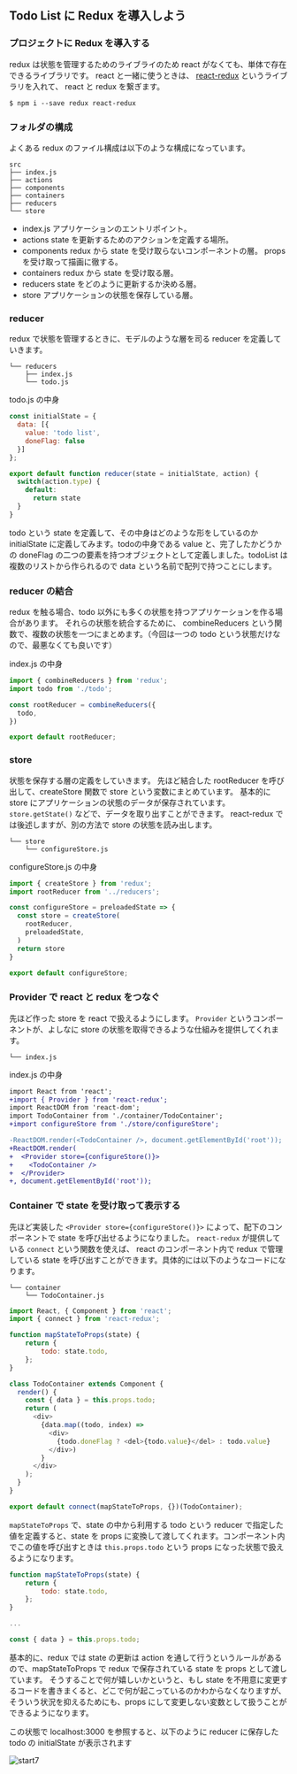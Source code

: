 ## Todo List に Redux を導入しよう

### プロジェクトに Redux を導入する
redux は状態を管理するためのライブライのため react がなくても、単体で存在できるライブラリです。
react と一緒に使うときは、 [react-redux](https://github.com/reduxjs/react-redux) というライブラリを入れて、 react と redux を繋ぎます。

```
$ npm i --save redux react-redux
```

### フォルダの構成
よくある redux のファイル構成は以下のような構成になっています。
```
src
├── index.js
├── actions
├── components
├── containers
├── reducers
└── store
```

- index.js
アプリケーションのエントリポイント。
- actions
state を更新するためのアクションを定義する場所。
- components
redux から state を受け取らないコンポーネントの層。 props を受け取って描画に徹する。
- containers
redux から state を受け取る層。
- reducers
state をどのように更新するか決める層。
- store
アプリケーションの状態を保存している層。


### reducer
redux で状態を管理するときに、モデルのような層を司る reducer を定義していきます。

```
└── reducers
    ├── index.js
    └── todo.js
```

todo.js の中身
```js
const initialState = {
  data: [{
    value: 'todo list',
    doneFlag: false
  }]
};

export default function reducer(state = initialState, action) {
  switch(action.type) {
    default:
      return state
  }
}
```

todo という state を定義して、その中身はどのような形をしているのか initialState に定義してみます。todoの中身である value と、完了したかどうかの doneFlag の二つの要素を持つオブジェクトとして定義しました。todoList は複数のリストから作られるので data という名前で配列で持つことにします。

### reducer の結合
redux を触る場合、todo 以外にも多くの状態を持つアプリケーションを作る場合があります。
それらの状態を統合するために、 combineReducers という関数で、複数の状態を一つにまとめます。（今回は一つの todo という状態だけなので、最悪なくても良いです）

index.js の中身
```js
import { combineReducers } from 'redux';
import todo from './todo';

const rootReducer = combineReducers({
  todo,
})

export default rootReducer;
```

### store
状態を保存する層の定義をしていきます。
先ほど結合した rootReducer を呼び出して、createStore 関数で store という変数にまとめています。
基本的に store にアプリケーションの状態のデータが保存されています。 `store.getState()` などで、データを取り出すことができます。
react-redux では後述しますが、別の方法で store の状態を読み出します。

```
└── store
    └── configureStore.js
```

configureStore.js の中身
```js
import { createStore } from 'redux';
import rootReducer from '../reducers';

const configureStore = preloadedState => {
  const store = createStore(
    rootReducer,
    preloadedState,
  )
  return store
}

export default configureStore;
```


### Provider で react と redux をつなぐ

先ほど作った store を react で扱えるようにします。
`Provider` というコンポーネントが、よしなに store の状態を取得できるような仕組みを提供してくれます。

```
└── index.js
```

index.js の中身
```diff
import React from 'react';
+import { Provider } from 'react-redux';
import ReactDOM from 'react-dom';
import TodoContainer from './container/TodoContainer';
+import configureStore from './store/configureStore';

-ReactDOM.render(<TodoContainer />, document.getElementById('root'));
+ReactDOM.render(
+  <Provider store={configureStore()}>
+    <TodoContainer />
+  </Provider>
+, document.getElementById('root'));
```

### Container で state を受け取って表示する
先ほど実装した `<Provider store={configureStore()}>` によって、配下のコンポーネントで state を呼び出せるようになりました。
`react-redux` が提供している `connect` という関数を使えば、 react のコンポーネント内で redux で管理している state を呼び出すことができます。具体的には以下のようなコードになります。

```
└── container
    └── TodoContainer.js
```

```js
import React, { Component } from 'react';
import { connect } from 'react-redux';

function mapStateToProps(state) {
    return {
        todo: state.todo,
    };
}

class TodoContainer extends Component {
  render() {
    const { data } = this.props.todo;
    return (
      <div>
        {data.map((todo, index) =>
          <div>
            {todo.doneFlag ? <del>{todo.value}</del> : todo.value}
          </div>)
        }
      </div>
    );
  }
}

export default connect(mapStateToProps, {})(TodoContainer);

```

`mapStateToProps` で、state の中から利用する todo という reducer で指定した値を定義すると、state を props に変換して渡してくれます。コンポーネント内でこの値を呼び出すときは `this.props.todo` という props になった状態で扱えるようになります。

```js
function mapStateToProps(state) {
    return {
        todo: state.todo,
    };
}

...

const { data } = this.props.todo;
```

基本的に、redux では state の更新は action を通して行うというルールがあるので、mapStateToProps で redux で保存されている state を props として渡しています。
そうすることで何が嬉しいかというと、もし state を不用意に変更するコードを書きまくると、どこで何が起こっているのかわからなくなりますが、そういう状況を抑えるためにも、props にして変更しない変数として扱うことができるようになります。

この状態で localhost:3000 を参照すると、以下のように reducer に保存した todo の initialState が表示されます

![start7](https://user-images.githubusercontent.com/11643610/45436329-859d8f00-b6ed-11e8-8a04-86b60db517d0.gif)
